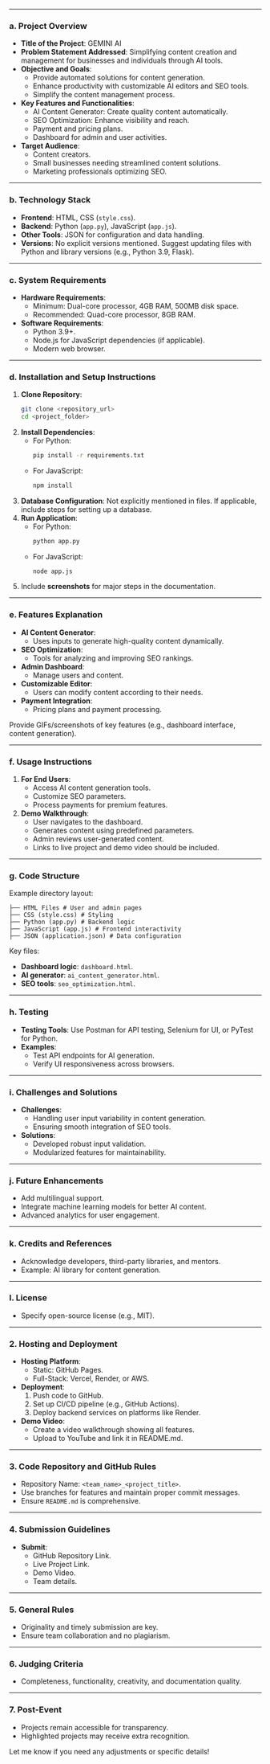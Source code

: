 
---

### a. **Project Overview**
- **Title of the Project**: GEMINI AI
- **Problem Statement Addressed**: Simplifying content creation and management for businesses and individuals through AI tools.  
- **Objective and Goals**:
  - Provide automated solutions for content generation.
  - Enhance productivity with customizable AI editors and SEO tools.
  - Simplify the content management process.
- **Key Features and Functionalities**:
  - AI Content Generator: Create quality content automatically.
  - SEO Optimization: Enhance visibility and reach.
  - Payment and pricing plans.
  - Dashboard for admin and user activities.
- **Target Audience**:
  - Content creators.
  - Small businesses needing streamlined content solutions.
  - Marketing professionals optimizing SEO.  

---

### b. **Technology Stack**
- **Frontend**: HTML, CSS (`style.css`).
- **Backend**: Python (`app.py`), JavaScript (`app.js`).
- **Other Tools**: JSON for configuration and data handling.  
- **Versions**: No explicit versions mentioned. Suggest updating files with Python and library versions (e.g., Python 3.9, Flask).

---

### c. **System Requirements**
- **Hardware Requirements**:
  - Minimum: Dual-core processor, 4GB RAM, 500MB disk space.
  - Recommended: Quad-core processor, 8GB RAM.  
- **Software Requirements**:
  - Python 3.9+.
  - Node.js for JavaScript dependencies (if applicable).
  - Modern web browser.

---

### d. **Installation and Setup Instructions**
1. **Clone Repository**:  
   ```bash
   git clone <repository_url>
   cd <project_folder>
   ```
2. **Install Dependencies**:
   - For Python:
     ```bash
     pip install -r requirements.txt
     ```
   - For JavaScript:
     ```bash
     npm install
     ```
3. **Database Configuration**: Not explicitly mentioned in files. If applicable, include steps for setting up a database.  
4. **Run Application**:
   - For Python:
     ```bash
     python app.py
     ```
   - For JavaScript:
     ```bash
     node app.js
     ```
5. Include **screenshots** for major steps in the documentation.

---

### e. **Features Explanation**
- **AI Content Generator**:
  - Uses inputs to generate high-quality content dynamically.
- **SEO Optimization**:
  - Tools for analyzing and improving SEO rankings.
- **Admin Dashboard**:
  - Manage users and content.
- **Customizable Editor**:
  - Users can modify content according to their needs.
- **Payment Integration**:
  - Pricing plans and payment processing.
  
Provide GIFs/screenshots of key features (e.g., dashboard interface, content generation).

---

### f. **Usage Instructions**
1. **For End Users**:
   - Access AI content generation tools.
   - Customize SEO parameters.
   - Process payments for premium features.  
2. **Demo Walkthrough**:
   - User navigates to the dashboard.
   - Generates content using predefined parameters.
   - Admin reviews user-generated content.
   - Links to live project and demo video should be included.

---

### g. **Code Structure**
Example directory layout:
```
├── HTML Files # User and admin pages
├── CSS (style.css) # Styling
├── Python (app.py) # Backend logic
├── JavaScript (app.js) # Frontend interactivity
├── JSON (application.json) # Data configuration
```
Key files:
- **Dashboard logic**: `dashboard.html`.
- **AI generator**: `ai_content_generator.html`.
- **SEO tools**: `seo_optimization.html`.

---

### h. **Testing**
- **Testing Tools**: Use Postman for API testing, Selenium for UI, or PyTest for Python.  
- **Examples**:
  - Test API endpoints for AI generation.
  - Verify UI responsiveness across browsers.  

---

### i. **Challenges and Solutions**
- **Challenges**:
  - Handling user input variability in content generation.
  - Ensuring smooth integration of SEO tools.
- **Solutions**:
  - Developed robust input validation.
  - Modularized features for maintainability.

---

### j. **Future Enhancements**
- Add multilingual support.
- Integrate machine learning models for better AI content.
- Advanced analytics for user engagement.

---

### k. **Credits and References**
- Acknowledge developers, third-party libraries, and mentors.
- Example: AI library for content generation.

---

### l. **License**
- Specify open-source license (e.g., MIT).

---

### 2. **Hosting and Deployment**
- **Hosting Platform**:
  - Static: GitHub Pages.
  - Full-Stack: Vercel, Render, or AWS.
- **Deployment**:
  1. Push code to GitHub.
  2. Set up CI/CD pipeline (e.g., GitHub Actions).
  3. Deploy backend services on platforms like Render.
- **Demo Video**:
  - Create a video walkthrough showing all features.
  - Upload to YouTube and link it in README.md.

---

### 3. **Code Repository and GitHub Rules**
- Repository Name: `<team_name>_<project_title>`.
- Use branches for features and maintain proper commit messages.
- Ensure `README.md` is comprehensive.

---

### 4. **Submission Guidelines**
- **Submit**:
  - GitHub Repository Link.
  - Live Project Link.
  - Demo Video.
  - Team details.

---

### 5. **General Rules**
- Originality and timely submission are key.  
- Ensure team collaboration and no plagiarism.

---

### 6. **Judging Criteria**
- Completeness, functionality, creativity, and documentation quality.

---

### 7. **Post-Event**
- Projects remain accessible for transparency.
- Highlighted projects may receive extra recognition.  

Let me know if you need any adjustments or specific details!
